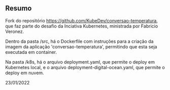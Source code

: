 ## Resumo
Fork do repositório https://github.com/KubeDev/conversao-temperatura, que faz parte do desafio da Inciativa Kubernetes, ministrada por Fabricio Veronez.

Dentro da pasta /src, há o Dockerfile com instruções para a criação da imagem da aplicação 'conversao-temperatura', permitindo que esta seja executada em container.

Na pasta /k8s, há o arquivo deployment.yaml, que permite o deploy em Kubernetes local, e o arquivo deployment-digital-ocean.yaml, que permite o deploy em nuvem.

23/01/2022
